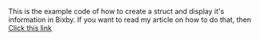 This is the example code of how to create a struct and display it's information in Bixby. If you want to read my article on how to do that, then [Click this link](https://www.google.com)
